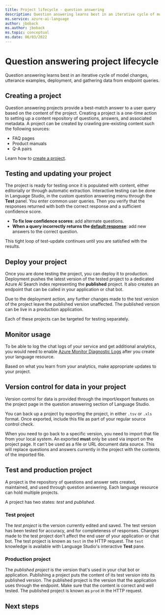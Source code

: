 ```yaml
---
title: Project lifecycle - question answering
description: Question answering learns best in an iterative cycle of model changes, utterance examples, deployment, and gathering data from endpoint queries.
ms.service: azure-ai-language
author: jboback
ms.author: jboback
ms.topic: conceptual
ms.date: 06/03/2022
---
```


# Question answering project lifecycle

Question answering learns best in an iterative cycle of model changes, utterance examples, deployment, and gathering data from endpoint queries.

## Creating a project

Question answering projects provide a best-match answer to a user query based on the content of the project. Creating a project is a one-time action to setting up a content repository of questions, answers, and associated metadata. A project can be created by crawling pre-existing content such the following sources:

- FAQ pages
- Product manuals
- Q-A pairs

Learn how to [create a project](../how-to/create-test-deploy.md).

## Testing and updating your project

The project is ready for testing once it is populated with content, either editorially or through automatic extraction. Interactive testing can be done in Language Studio, in the custom question answering menu through the **Test** panel. You enter common user queries. Then you verify that the responses returned with both the correct response and a sufficient confidence score.

* **To fix low confidence scores**: add alternate questions.
* **When a query incorrectly returns the [default response](../How-to/change-default-answer.md)**: add new answers to the correct question.

This tight loop of test-update continues until you are satisfied with the results.

## Deploy your project

Once you are done testing the project, you can deploy it to production. Deployment pushes the latest version of the tested project to a dedicated Azure AI Search index representing the **published** project. It also creates an endpoint that can be called in your application or chat bot.

Due to the deployment action, any further changes made to the test version of the project leave the published version unaffected. The published version can be live in a production application.

Each of these projects can be targeted for testing separately.

## Monitor usage

To be able to log the chat logs of your service and get additional analytics, you would need to enable [Azure Monitor Diagnostic Logs](../how-to/analytics.md) after you create your language resource.

Based on what you learn from your analytics, make appropriate updates to your project.

## Version control for data in your project

Version control for data is provided through the import/export features on the project page in the question answering section of Language Studio.

You can back up a project by exporting the project, in either `.tsv` or `.xls` format. Once exported, include this file as part of your regular source control check.

When you need to go back to a specific version, you need to import that file from your local system. An exported  **must** only be used via import on the project page. It can't be used as a file or URL document data source. This will replace questions and answers currently in the project with the contents of the imported file.

## Test and production project

A project is the repository of questions and answer sets created, maintained, and used through question answering. Each language resource can hold multiple projects.

A project has two states: *test* and *published*.

### Test project

The *test project* is the version currently edited and saved. The test version has been tested for accuracy, and for completeness of responses. Changes made to the test project don't affect the end user of your application or chat bot. The test project is known as `test` in the HTTP request. The `test` knowledge is available with Language Studio's interactive **Test** pane.

### Production project

The *published project* is the version that's used in your chat bot or application. Publishing a project puts the content of its test version into its published version. The published project is the version that the application uses through the endpoint. Make sure that the content is correct and well tested. The published project is known as `prod` in the HTTP request.

## Next steps

